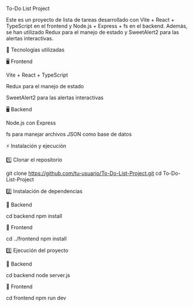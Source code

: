 To-Do List Project

Este es un proyecto de lista de tareas desarrollado con Vite + React + TypeScript en el frontend y Node.js + Express + fs en el backend. Además, se han utilizado Redux para el manejo de estado y SweetAlert2 para las alertas interactivas.

📌 Tecnologías utilizadas

🖥️ Frontend

Vite + React + TypeScript

Redux para el manejo de estado

SweetAlert2 para las alertas interactivas

🖥️ Backend

Node.js con Express

fs para manejar archivos JSON como base de datos

⚡ Instalación y ejecución

1️⃣ Clonar el repositorio

git clone https://github.com/tu-usuario/To-Do-List-Project.git
cd To-Do-List-Project

2️⃣ Instalación de dependencias

📌 Backend

cd backend
npm install

📌 Frontend

cd ../frontend
npm install

3️⃣ Ejecución del proyecto

🚀 Backend

cd backend
node server.js

🚀 Frontend

cd frontend
npm run dev
